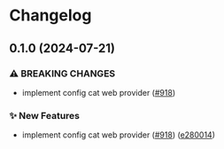 # Changelog

## 0.1.0 (2024-07-21)


### ⚠ BREAKING CHANGES

* implement config cat web provider ([#918](https://github.com/open-feature/js-sdk-contrib/issues/918))

### ✨ New Features

* implement config cat web provider ([#918](https://github.com/open-feature/js-sdk-contrib/issues/918)) ([e280014](https://github.com/open-feature/js-sdk-contrib/commit/e280014f8998dd2e5f2b7700f0d24842eeafab5f))
